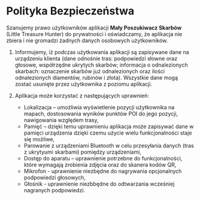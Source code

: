 # Polityka Bezpieczeństwa
Szanujemy prawo użytkowników aplikacji **Mały Poszukiwacz Skarbów** (Little Treasure Hunter) do prywatności i oświadczamy, że aplikacja nie zbiera i nie gromadzi żadnych danych osobowych użytkowników.



1. Informujemy, iż podczas użytkowania aplikacji są zapisywane dane na urządzeniu klienta
   (dane odnośnie tras: podpowiedzi słowne oraz głosowe, współrzędne ukrytych skarbów; informacja o odnalezionych skarbach: oznaczenie skarbów już odnalezionych oraz ilości odnalezionych diamentów, rubinów i złota).
   Wszystkie dane mogą zostać usunięte przez użytkownika z poziomu aplikacji.

2. Aplikacja może korzystać z następujących uprawnień:
   - Lokalizacja – umożliwia wyświetlenie pozycji użytkownika na mapach, dostosowania wyników punktów POI do jego pozycji, nawigowania względem trasy,
   - Pamięć – dzięki temu uprawnieniu aplikacja może zapisywać dane w pamięci urządzenia dzięki czemu użycie wielu funkcjonalności staje się możliwe,
   - Parowanie z urządzeniami Bluetooth w celu przesyłania danych (tras z ukrytyumi skarbami) pomiędzy urządzeniami,
   - Dostęp do aparatu – uprawnienie potrzebne do funkcjonalności, które wymagają zrobienia zdjęcia oraz do skanera kodów QR,
   - Mikrofon - uprawnienie niezbędne do nagrywania opcjonalnych podpowiedzi głosowych,
   - Głośnik - uprawnienie niezbbędne do odtwarzania wcześniej nagranych podpowiedzi.
